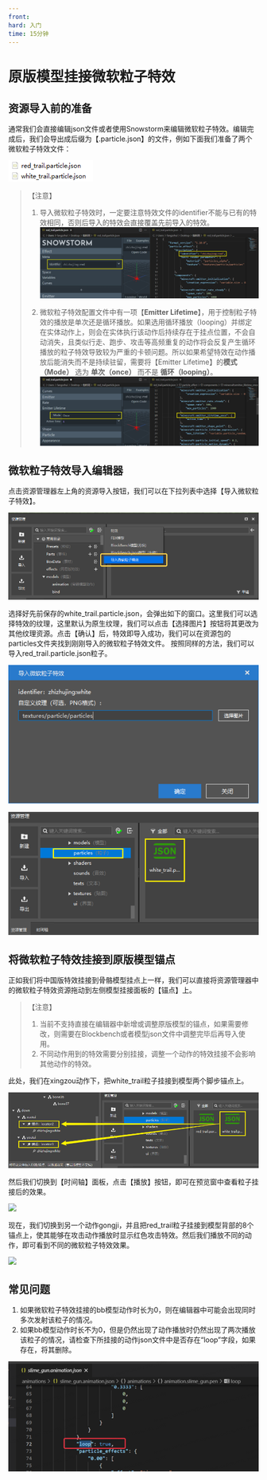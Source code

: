 ```yaml
---
front: 
hard: 入门
time: 15分钟
---
```


# 原版模型挂接微软粒子特效

## 资源导入前的准备

通常我们会直接编辑json文件或者使用Snowstorm来编辑微软粒子特效。编辑完成后，我们会导出成后缀为【.particle.json】的文件，例如下面我们准备了两个微软粒子特效文件：

![](./images/ms1.png)

> 【注意】
> 1. 导入微软粒子特效时，一定要注意特效文件的identifier不能与已有的特效相同，否则后导入的特效会直接覆盖先前导入的特效。
>     ![](./images/ms2.png)
>  
> 2. 微软粒子特效配置文件中有一项【**Emitter Lifetime**】，用于控制粒子特效的播放是单次还是循环播放。如果选用循环播放（looping）并绑定在实体动作上，则会在实体执行该动作后持续存在于挂点位置，不会自动消失，且类似行走、跑步、攻击等高频重复的动作将会反复产生循环播放的粒子特效导致较为严重的卡顿问题。所以如果希望特效在动作播放后能消失而不是持续驻留，需要将【Emitter Lifetime】的**模式（Mode）** 选为 **单次（once）** 而不是 **循环（looping）**。
>     ![](./images/ms3.png)

## 微软粒子特效导入编辑器

点击资源管理器左上角的资源导入按钮，我们可以在下拉列表中选择【导入微软粒子特效】。

![](./images/ms4.png)

选择好先前保存的white_trail.particle.json，会弹出如下的窗口。这里我们可以选择特效的纹理，这里默认为原生纹理，我们可以点击【选择图片】按钮将其更改为其他纹理资源。点击【确认】后，特效即导入成功，我们可以在资源包的particles文件夹找到刚刚导入的微软粒子特效文件。
按照同样的方法，我们可以导入red_trail.particle.json粒子。

![](./images/ms5.png)

![](./images/ms6.png)

## 将微软粒子特效挂接到原版模型锚点

正如我们将中国版特效挂接到骨骼模型挂点上一样，我们可以直接将资源管理器中的微软粒子特效资源拖动到左侧模型挂接面板的【锚点】上。

> 【注意】
> 1. 当前不支持直接在编辑器中新增或调整原版模型的锚点，如果需要修改，则需要在Blockbench或者模型json文件中调整完毕后再导入使用。
> 2. 不同动作用到的特效需要分别挂接，调整一个动作的特效挂接不会影响其他动作的特效。

此处，我们在xingzou动作下，把white_trail粒子挂接到模型两个脚步锚点上。

![](./images/ms7.png)

然后我们切换到【时间轴】面板，点击【播放】按钮，即可在预览窗中查看粒子挂接后的效果。

![](./images/ms8.gif)

现在，我们切换到另一个动作gongji，并且把red_trail粒子挂接到模型背部的8个锚点上，使其能够在攻击动作播放时显示红色攻击特效。然后我们播放不同的动作，即可看到不同的微软粒子特效效果。

![](./images/ms9.gif)

## 常见问题

1. 如果微软粒子特效挂接的bb模型动作时长为0，则在编辑器中可能会出现同时多次发射该粒子的情况。
2. 如果bb模型动作时长不为0，但是仍然出现了动作播放时仍然出现了两次播放该粒子的情况，请检查下所挂接的动作json文件中是否存在“loop”字段，如果存在，将其删除。

![](./images/C1.png)
